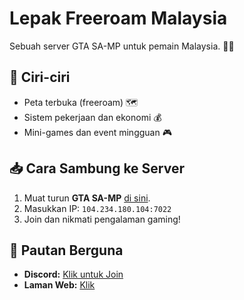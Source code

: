 # Lepak Freeroam Malaysia
Sebuah server GTA SA-MP untuk pemain Malaysia. 🚗💨

## 📌 Ciri-ciri
- Peta terbuka (freeroam) 🗺️
- Sistem pekerjaan dan ekonomi 💰
- Mini-games dan event mingguan 🎮

## 📥 Cara Sambung ke Server
1. Muat turun **GTA SA-MP** [di sini](https://www.sa-mp.com).
2. Masukkan IP: `104.234.180.104:7022`
3. Join dan nikmati pengalaman gaming!

## 🔗 Pautan Berguna
- **Discord:** [Klik untuk Join](https://discord.gg/WDPNnZ7SYW)
- **Laman Web:** [Klik](https://fahimly.github.io/lepakfreeroam/)
